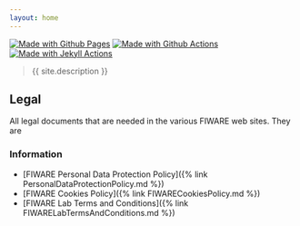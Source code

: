 ```yaml
---
layout: home
---
```


[![Made with Github Pages](https://img.shields.io/badge/Made_with-Github_Pages-blue.svg)](https://pages.github.com/)
[![Made with Github Actions](https://img.shields.io/badge/Made_with-Github_Actions-blue.svg)](https://help.github.com/en/actions)
[![Made with Jekyll Actions](https://img.shields.io/badge/Jekyll_Actions-2.0.0-blue.svg)](https://github.com/marketplace/actions/jekyll-actions)


> {{ site.description }}


## Legal

All legal documents that are needed in the various FIWARE web sites. They are

### Information

*   [FIWARE Personal Data Protection Policy]({% link PersonalDataProtectionPolicy.md %}) 
*   [FIWARE Cookies Policy]({% link FIWARECookiesPolicy.md %})
*   [FIWARE Lab Terms and Conditions]({% link FIWARELabTermsAndConditions.md %})

